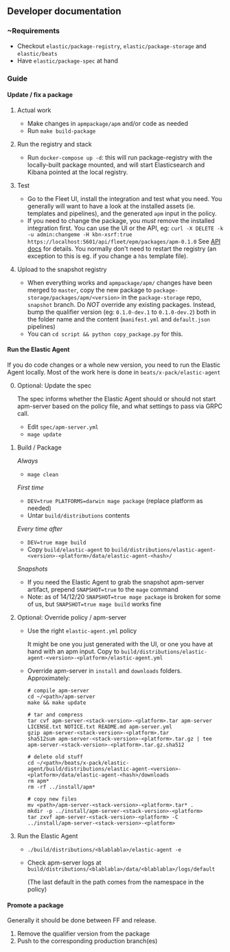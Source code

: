 ## Developer documentation

### ~Requirements

- Checkout `elastic/package-registry`, `elastic/package-storage` and `elastic/beats`
- Have `elastic/package-spec` at hand

### Guide

#### Update / fix a package

1. Actual work
    - Make changes in `apmpackage/apm` and/or code as needed
    - Run `make build-package`

2. Run the registry and stack
    - Run `docker-compose up -d`: this will run package-registry with the locally-built package mounted, and will
      start Elasticsearch and Kibana pointed at the local registry.

4. Test
    - Go to the Fleet UI, install the integration and test what you need. You generally will want to have a look at the
   installed assets (ie. templates and pipelines), and the generated `apm` input in the policy.
    - If you need to change the package, you *must* remove the installed integration first. You can use the UI
    or the API, eg: `curl -X DELETE -k -u admin:changeme -H kbn-xsrf:true https://localhost:5601/api/fleet/epm/packages/apm-0.1.0`
    See [API docs](https://github.com/elastic/kibana/tree/master/x-pack/plugins/fleet/dev_docs/api) for details.
    You normally don't need to restart the registry (an exception to this is eg. if you change a `hbs` template file).

5. Upload to the snapshot registry
    - When everything works and `apmpackage/apm/` changes have been merged to `master`, copy the new package to
    `package-storage/packages/apm/<version>` in the `package-storage` repo, `snapshot` branch.
    Do *NOT* override any existing packages. Instead, bump the qualifier version (eg: `0.1.0-dev.1` to `0.1.0-dev.2`)
    both in the folder name and the content (`manifest.yml` and `default.json` pipelines)
    - You can `cd script && python copy_package.py` for this.

#### Run the Elastic Agent

If you do code changes or a whole new version, you need to run the Elastic Agent locally.
Most of the work here is done in `beats/x-pack/elastic-agent`

0. Optional: Update the spec

   The spec informs whether the Elastic Agent should or should not start apm-server based on the policy file,
   and what settings to pass via GRPC call.
    - Edit `spec/apm-server.yml`
    - `mage update`

1. Build / Package

    *Always*
    - `mage clean`

    *First time*
    - `DEV=true PLATFORMS=darwin mage package` (replace platform as needed)
    - Untar `build/distributions` contents

    *Every time after*
    - `DEV=true mage build`
    - Copy `build/elastic-agent` to `build/distributions/elastic-agent-<version>-<platform>/data/elastic-agent-<hash>/`

    *Snapshots*
    - If you need the Elastic Agent to grab the snapshot apm-server artifact, prepend `SNAPSHOT=true` to the `mage` command
    - Note: as of 14/12/20 `SNAPSHOT=true mage package` is broken for some of us, but `SNAPSHOT=true mage build` works fine

2. Optional: Override policy / apm-server
    - Use the right `elastic-agent.yml` policy

      It might be one you just generated with the UI, or one you have at hand with an apm input.
      Copy to `build/distributions/elastic-agent-<version>-<platform>/elastic-agent.yml`

    - Override apm-server in `install` and `downloads` folders. Approximately:
      ```
      # compile apm-server
      cd ~/<path>/apm-server
      make && make update

      # tar and compress
      tar cvf apm-server-<stack-version>-<platform>.tar apm-server LICENSE.txt NOTICE.txt README.md apm-server.yml
      gzip apm-server-<stack-version>-<platform>.tar
      sha512sum apm-server-<stack-version>-<platform>.tar.gz | tee apm-server-<stack-version>-<platform>.tar.gz.sha512

      # delete old stuff
      cd ~/<path>/beats/x-pack/elastic-agent/build/distributions/elastic-agent-<version>-<platform>/data/elastic-agent-<hash>/downloads
      rm apm*
      rm -rf ../install/apm*

      # copy new files
      mv <path>/apm-server-<stack-version>-<platform>.tar* .
      mkdir -p ../install/apm-server-<stack-version>-<platform>
      tar zxvf apm-server-<stack-version>-<platform> -C ../install/apm-server-<stack-version>-<platform>
      ```
3. Run the Elastic Agent
    - `./build/distributions/<blablabla>/elastic-agent -e`
    - Check apm-server logs at `build/distributions/<blablabla>/data/<blablabla>/logs/default`

      (The last default in the path comes from the namespace in the policy)

#### Promote a package

Generally it should be done between FF and release.
1. Remove the qualifier version from the package
2. Push to the corresponding production branch(es)
